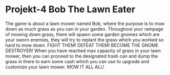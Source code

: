 # Projekt-4 Bob The Lawn Eater
The game is about a lawn mower named Bob, where the purpose is to mow down as much grass as you can in your garden. Throughout your rampage of mowing down grass, there will spawn some garden gnomes which are your sworn enemies, they will try to replant the grass which you worked so hard to mow down. FIGHT THEM! DEFEAT THEM! BECOME THE GNOME DESTROYER! When you have reached max capacity of grass in your lawn mower, then you can proceed to the designated trash can and dump the grass in there to earn some cash which you can use to upgrade and customize your lawn mower. MOW IT ALL ALL!

